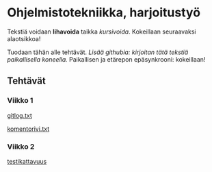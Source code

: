 # Ohjelmistotekniikka, harjoitustyö

Tekstiä voidaan **lihavoida** taikka *kursivoida*. Kokeillaan seuraavaksi alaotsikkoa!

Tuodaan tähän alle tehtävät. *Lisää githubia: kirjoitan tätä tekstiä paikallisella koneella.*
Paikallisen ja etärepon epäsynkrooni: kokeillaan!

## Tehtävät
### Viikko 1

[gitlog.txt](https://github.com/jarvsini/ot-harjoitustyo/blob/master/laskarit/viikko1/gitlog.txt)

[komentorivi.txt](https://github.com/jarvsini/ot-harjoitustyo/blob/master/laskarit/viikko1/komentorivi.txt)

### Viikko 2

[testikattavuus](https://github.com/jarvsini/ot-harjoitustyo/blob/master/laskarit/viikko2/screenshot_testikattavuus.png)
